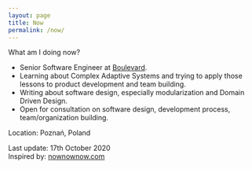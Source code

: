 ```yaml
---
layout: page
title: Now
permalink: /now/
---
```


What am I doing now?

- Senior Software Engineer at [Boulevard](https://www.joinblvd.com). 
- Learning about Complex Adaptive Systems and trying to apply those lessons to
  product development and team building.
- Writing about software design, especially modularization and Domain Driven
  Design.
- Open for consultation on software design, development process,
  team/organization building.

Location: Poznań, Poland

Last update: 17th October 2020<br/> Inspired by:
[nownownow.com](https://nownownow.com/about)

